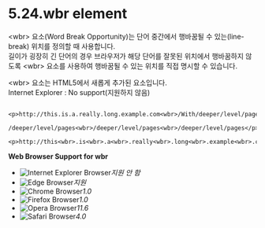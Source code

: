 # 5.24.wbr element

&lt;wbr&gt; 요소\(Word Break Opportunity\)는 단어 중간에서 행바꿈될 수 있는\(line-break\) 위치를 정의할 때 사용합니다.  
길이가 굉장히 긴 단어의 경우 브라우저가 해당 단어를 잘못된 위치에서 행바꿈하지 않도록 &lt;wbr&gt; 요소를 사용하여 행바꿈될 수 있는 위치를 직접 명시할 수 있습니다.  
  
&lt;wbr&gt; 요소는 HTML5에서 새롭게 추가된 요소입니다.  
Internet Explorer : No support\(지원하지 않음\)

```text

<p>http://this.is.a.really.long.example.com<wbr>/With/deeper/level/pages<wbr>/deeper/level/pages<wbr>
	/deeper/level/pages<wbr>/deeper/level/pages<wbr>/deeper/level/pages</p>

<p>http://this<wbr>.is<wbr>.a<wbr>.really<wbr>.long<wbr>.example<wbr>.com/With<wbr>/deeper<wbr>/level<wbr>/pages<wbr>/deeper<wbr>/level<wbr>/pages<wbr>/deeper<wbr>/level<wbr>/pages<wbr>/deeper<wbr>/level<wbr>/pages<wbr>/deeper<wbr>/level<wbr>/pages</p>
```

**Web Browser Support for wbr**

* ![Internet Explorer Browser](images/icon/ico_ie-false.png)_지원 안 함_
* ![Edge Browser](images/icon/ico_edge-true.png)_지원_
* ![Chrome Browser](images/icon/ico_chrome-true.png)_1.0_
* ![Firefox Browser](images/icon/ico_firefox-true.png)_1.0_
* ![Opera Browser](images/icon/ico_opera-true.png)_11.6_
* ![Safari Browser](images/icon/ico_safari-true.png)_4.0_

